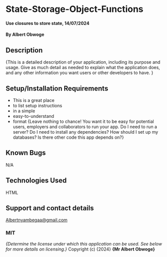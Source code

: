 # State-Storage-Object-Functions
#### Use closures to store state, 14/07/2024
#### By Albert Obwoge
## Description
{This is a detailed description of your application, including its purpose and usage.  Give as much detail as needed to explain what the application does, and any other information you want users or other developers to have. }
## Setup/Installation Requirements
* This is a great place
* to list setup instructions
* in a simple
* easy-to-understand
* format
{Leave nothing to chance! You want it to be easy for potential users, employers and collaborators to run your app. Do I need to run a server? Do I need to install any dependencies? How should I set up my databases? Is there other code this app depends on?}
## Known Bugs
N/A
## Technologies Used
HTML 
## Support and contact details
Albertnyambegaa@gmail.com
### MIT
*{Determine the license under which this application can be used.  See below for more details on licensing.}*
Copyright (c) {2024} 
**{Mr Albert Obwoge}**